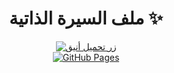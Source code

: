 <div align="center">

# ملف السيرة الذاتية ✨

[![زر تحميل أنيق](https://img.shields.io/badge/📥_تحميل_السيرة_الذاتية-2EA44F?style=for-the-badge&logo=adobeacrobatreader&logoColor=white)](https://abda1rahmanalsaadi.github.io/CV/AbdAlrahmanAlsandiCV.pdf)
<br>
[![GitHub Pages](https://img.shields.io/badge/🌐_عرض_الصفحة-181717?style=for-the-badge&logo=github)](https://abda1rahmanalsaadi.github.io/CV/)

</div>
